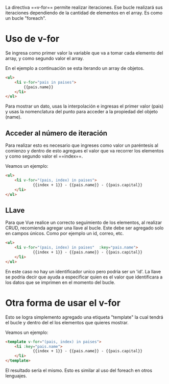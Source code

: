 La directiva ==v-for== permite realizar iteraciones. Ese bucle realizará sus iteraciones dependiendo de la cantidad de elementos en el array. Es como un bucle "foreach".

# Uso de v-for
Se ingresa como primer valor la variable que va a tomar cada elemento del array, y como segundo valor el array.

En el ejemplo a continuación se esta iterando un array de objetos.

```HTML
<ul>
	<li v-for="pais in paises">
		{{pais.name}}
	</li>
</ul>
```

Para mostrar un dato, usas la interpolación e ingresas el primer valor (pais) y usas la nomenclatura del punto para acceder a la propiedad del objeto (name).

## Acceder al número de iteración
Para realizar esto es necesario que ingreses como valor un paréntesis al comienzo y dentro de esto agregues el valor que va recorrer los elementos y como segundo valor el ==index==.

Veamos un ejemplo:

```HTML
<ul>
	<li v-for="(pais, index) in paises">
			{{index + 1}} - {{pais.name}} - {{pais.capital}}
	</li>
</ul>
```

## LLave
Para que Vue realice un correcto seguimiento de los elementos, al realizar CRUD, recomienda agregar una llave al bucle. Este debe ser agregado solo en campos únicos. Como por ejemplo un id, correo, etc.
```HTML
<ul>
	<li v-for="(pais, index) in paises"  :key="pais.name">
			{{index + 1}} - {{pais.name}} - {{pais.capital}}
	</li>
</ul>
```
En este caso no hay un identificador unico pero podria ser un 'id'. La llave se podria decir que ayuda a especificar quien es el valor que identificara a los datos que se imprimen en el momento del bucle.

# Otra forma de usar el v-for
Esto se logra simplemento agregado una etiqueta "template" la cual tendrá el bucle y dentro del el los elementos que quieres mostrar.

Veamos un ejemplo:
```HTML
<template v-for="(pais, index) in paises">
	<li :key="pais.name">
			{{index + 1}} - {{pais.name}} - {{pais.capital}}
	</li>
</template>
```
El resultado sería el mismo. Esto es similar al uso del foreach en otros lenguajes.